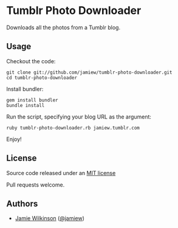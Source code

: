 Tumblr Photo Downloader
=======================

Downloads all the photos from a Tumblr blog.


Usage
-----

Checkout the code:

    git clone git://github.com/jamiew/tumblr-photo-downloader.git
    cd tumblr-photo-downloader

Install bundler:

    gem install bundler
    bundle install

Run the script, specifying your blog URL as the argument:

    ruby tumblr-photo-downloader.rb jamiew.tumblr.com

Enjoy!



License
-------

Source code released under an [MIT license](http://en.wikipedia.org/wiki/MIT_License)

Pull requests welcome.


Authors
-------

* [Jamie Wilkinson](http://jamiedubs.com) ([@jamiew](http://github.com/jamiew))


